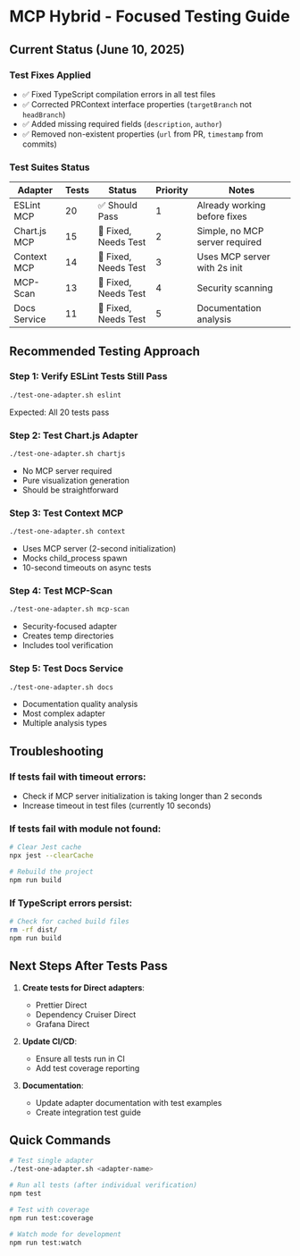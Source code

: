 # MCP Hybrid - Focused Testing Guide

## Current Status (June 10, 2025)

### Test Fixes Applied
- ✅ Fixed TypeScript compilation errors in all test files
- ✅ Corrected PRContext interface properties (`targetBranch` not `headBranch`)
- ✅ Added missing required fields (`description`, `author`)
- ✅ Removed non-existent properties (`url` from PR, `timestamp` from commits)

### Test Suites Status

| Adapter | Tests | Status | Priority | Notes |
|---------|-------|--------|----------|-------|
| ESLint MCP | 20 | ✅ Should Pass | 1 | Already working before fixes |
| Chart.js MCP | 15 | 🔧 Fixed, Needs Test | 2 | Simple, no MCP server required |
| Context MCP | 14 | 🔧 Fixed, Needs Test | 3 | Uses MCP server with 2s init |
| MCP-Scan | 13 | 🔧 Fixed, Needs Test | 4 | Security scanning |
| Docs Service | 11 | 🔧 Fixed, Needs Test | 5 | Documentation analysis |

## Recommended Testing Approach

### Step 1: Verify ESLint Tests Still Pass
```bash
./test-one-adapter.sh eslint
```
Expected: All 20 tests pass

### Step 2: Test Chart.js Adapter
```bash
./test-one-adapter.sh chartjs
```
- No MCP server required
- Pure visualization generation
- Should be straightforward

### Step 3: Test Context MCP
```bash
./test-one-adapter.sh context
```
- Uses MCP server (2-second initialization)
- Mocks child_process spawn
- 10-second timeouts on async tests

### Step 4: Test MCP-Scan
```bash
./test-one-adapter.sh mcp-scan
```
- Security-focused adapter
- Creates temp directories
- Includes tool verification

### Step 5: Test Docs Service
```bash
./test-one-adapter.sh docs
```
- Documentation quality analysis
- Most complex adapter
- Multiple analysis types

## Troubleshooting

### If tests fail with timeout errors:
- Check if MCP server initialization is taking longer than 2 seconds
- Increase timeout in test files (currently 10 seconds)

### If tests fail with module not found:
```bash
# Clear Jest cache
npx jest --clearCache

# Rebuild the project
npm run build
```

### If TypeScript errors persist:
```bash
# Check for cached build files
rm -rf dist/
npm run build
```

## Next Steps After Tests Pass

1. **Create tests for Direct adapters**:
   - Prettier Direct
   - Dependency Cruiser Direct
   - Grafana Direct

2. **Update CI/CD**:
   - Ensure all tests run in CI
   - Add test coverage reporting

3. **Documentation**:
   - Update adapter documentation with test examples
   - Create integration test guide

## Quick Commands

```bash
# Test single adapter
./test-one-adapter.sh <adapter-name>

# Run all tests (after individual verification)
npm test

# Test with coverage
npm run test:coverage

# Watch mode for development
npm run test:watch
```

